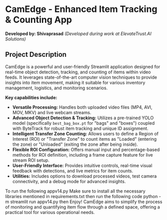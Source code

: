# CamEdge - Enhanced Item Tracking & Counting App

**Developed by: Shivaprasad**
*(Developed during work at ElevateTrust.AI Solutions)*

## Project Description

CamEdge is a powerful and user-friendly Streamlit application designed for real-time object detection, tracking, and counting of items within video feeds. It leverages state-of-the-art computer vision techniques to provide insights into item movement, making it suitable for various inventory management, logistics, and monitoring scenarios.

**Key capabilities include:**

*   **Versatile Processing:** Handles both uploaded video files (MP4, AVI, MOV, MKV) and live webcam streams.
*   **Advanced Object Detection & Tracking:** Utilizes a pre-trained YOLO model (specifically `best_bag_box.pt` for "bags" and "boxes") coupled with ByteTrack for robust item tracking and unique ID assignment.
*   **Intelligent Transfer Zone Counting:** Allows users to define a Region of Interest (ROI) or "Transfer Zone" to count items as "Loaded" (entering the zone) or "Unloaded" (exiting the zone after being inside).
*   **Flexible ROI Configuration:** Offers manual input and percentage-based methods for ROI definition, including a frame capture feature for live stream ROI setup.
*   **User-Friendly Interface:** Provides intuitive controls, real-time visual feedback with detections, and live metrics for item counts.
*   **Utilities:** Includes options to download processed videos, test camera connectivity, and a debug mode for advanced insights.

To run the following appv14.py
Make sure to install all the necessary libraries mentioned in requirements.txt
then run the following code
python -m streamlit run appv14.py
then Enjoy!
CamEdge aims to simplify the process of monitoring and quantifying item flow through a defined space, offering a practical tool for various operational needs.
